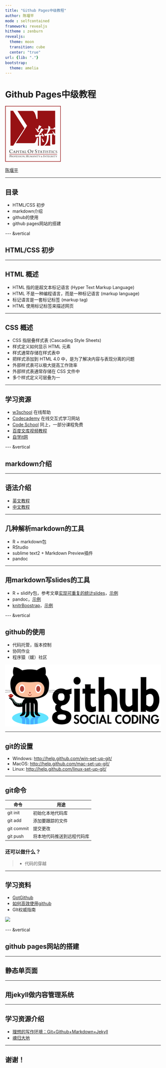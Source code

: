 ```yaml
---
title: "Github Pages中级教程"
author: 陈堰平
mode : selfcontained
framework: revealjs
hitheme : zenburn
revealjs:
  theme: moon
  transition: cube
  center: "true"
url: {lib: "."}
bootstrap:
  theme: amelia
---
```



# Github Pages中级教程

![](./figure/cos-logo.png)

[陈堰平](http://weibo.com/rucypchen) 

<script src="http://ajax.googleapis.com/ajax/libs/jquery/1.9.1/jquery.min.js"></script>


--- 

## 目录

- HTML/CSS 初步
- markdown介绍
- github的使用
- github pages网站的搭建

--- &vertical

## HTML/CSS 初步

***

## HTML 概述

-   HTML 指的是超文本标记语言 (Hyper Text Markup Language)
-   HTML 不是一种编程语言，而是一种标记语言 (markup language)
-   标记语言是一套标记标签 (markup tag)
-   HTML 使用标记标签来描述网页

***  

## CSS 概述

-    CSS 指层叠样式表 (Cascading Style Sheets)
-    样式定义如何显示 HTML 元素
-    样式通常存储在样式表中
-    把样式添加到 HTML 4.0 中，是为了解决内容与表现分离的问题
-    外部样式表可以极大提高工作效率
-    外部样式表通常存储在 CSS 文件中
-    多个样式定义可层叠为一


***

## 学习资源

- [w3school](http://www.w3school.com.cn/)   在线帮助
- [Codecademy](http://www.codecademy.com/) 在线交互式学习网站
- [Code School](http://www.codeschool.com/‎) 同上，一部分课程免费
- [百度文库视频教程](http://wenku.baidu.com/course/list/9)
- [自学it网](http://zixue.it) 

--- &vertical

## markdown介绍


***

## 语法介绍

- [英文教程](http://daringfireball.net/projects/markdown/syntax/)
- [中文教程](http://wowubuntu.com/markdown/)

***

## 几种解析markdown的工具

- R + markdown包
- RStudio
- sublime text2 + Markdown Preview插件
- pandoc

***

## 用markdown写slides的工具

- R + slidify包，参考文章[实现可重复的统计slides](http://xccds.github.io/2013/04/slides.html)，[示例](https://github.com/yanping/talk-in-google)
- pandoc，[示例](https://github.com/yanping/reveal.js-with-pandoc)
- [knitrBoostrap](https://github.com/jimhester/knitrBootstrap)，[示例](https://github.com/yanping/r-training)


--- &vertical

## github的使用

- 代码托管，版本控制
- 协同作业
- 程序猿（媛）社区

![](./figure/github.png)


***  

## git的设置

- Windows: <http://help.github.com/win-set-up-git/>
- MacOS: <http://help.github.com/mac-set-up-git/>
- Linux: <http://help.github.com/linux-set-up-git/>

*** 

## git命令

| 命令|用途|
|------|------|
|git init | 初始化本地代码库|
| git add | 添加要跟踪的文件|
| git commit | 提交更改 |
| git push     | 将本地代码推送到远程代码库 | 


<h3 class="fragment margin-top-20">还可以做什么？</h3>

>- 代码的穿越

*** 

## 学习资料

- [GotGithub](http://www.worldhello.net/gotgithub/)
- [如何高效使用github](http://www.yangzhiping.com/tech/github.html)
- GIt权威指南

![](http://www.worldhello.net/images/gotgit.jpg)

--- &vertical

## github pages网站的搭建

***

## 静态单页面


***

## 用jekyll做内容管理系统



---  

## 学习资源介绍

- [理想的写作环境：Git+Github+Markdown+Jekyll](http://www.yangzhiping.com/tech/writing-space.html)
- [魂归大地](http://yihui.name/cn/2011/10/back-into-the-dust/)


---

## 谢谢！



<script>
$('ul.incremental li').addClass('fragment')
</script>
